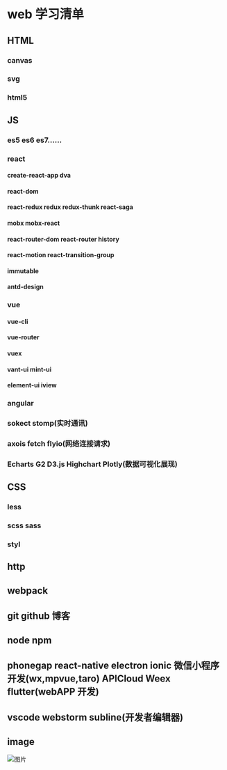 # web 学习清单

## HTML

### canvas

### svg

### html5

## JS

### es5 es6 es7……

### react

#### create-react-app dva

#### react-dom

#### react-redux redux redux-thunk react-saga

#### mobx mobx-react

#### react-router-dom react-router history

#### react-motion react-transition-group

#### immutable

#### antd-design

### vue

#### vue-cli

#### vue-router

#### vuex

#### vant-ui mint-ui

#### element-ui iview

### angular

### sokect stomp(实时通讯)

### axois fetch flyio(网络连接请求)

### Echarts G2 D3.js Highchart Plotly(数据可视化展现)

## CSS

### less

### scss sass

### styl

## http

## webpack

## git github 博客

## node npm

## phonegap react-native electron ionic 微信小程序开发(wx,mpvue,taro) APICloud Weex flutter(webAPP 开发)

## vscode webstorm subline(开发者编辑器)

## image

![图片](http://p0.qhimg.com/t013f0fb9c7628798db.jpg)

